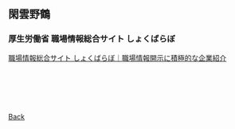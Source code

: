 ## 閑雲野鶴

### 厚生労働省 職場情報総合サイト しょくばらぼ

[職場情報総合サイト しょくばらぼ｜職場情報開示に積極的な企業紹介](https://shokuba.mhlw.go.jp/)

<p style="margin-top: 100px;"></p>

[Back](./../../)
